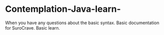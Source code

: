 # Contemplation-Java-learn-
When you have any questions about the basic syntax. Basic documentation for SuroCrave. Basic learn.
